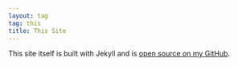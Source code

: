 ```yaml
---
layout: tag
tag: this
title: This Site 
---
```


This site itself is built with Jekyll and is [open source on my GitHub](https://github.com/connellsharp/ConnellsBlog).